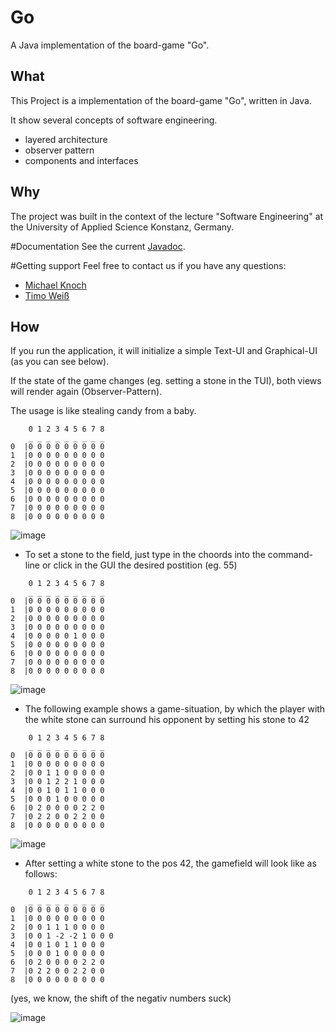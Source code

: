 # Go
A Java implementation of the board-game "Go".
## What
This Project is a implementation of the board-game "Go", written in Java.

It show several concepts of software engineering.

* layered architecture
* observer pattern
* components and interfaces



## Why
The project was built in the context of the lecture "Software Engineering" at the University of Applied Science Konstanz, Germany.

#Documentation
See the current [Javadoc](http://michaelknoch.de/sego/doc/).

#Getting support
Feel free to contact us if you have any questions:

* [Michael Knoch](https://twitter.com/Michael85069009)
* [Timo Weiß](https://twitter.com/Timo_Weiss)

## How
If you run the application, it will initialize a simple Text-UI and Graphical-UI (as you can see below).

If the state of the game changes (eg. setting a stone in the TUI), both views will render again (Observer-Pattern).

The usage is like stealing candy from a baby.



```
	0 1 2 3 4 5 6 7 8
	_ _ _ _ _ _ _ _ _
0  |0 0 0 0 0 0 0 0 0 
1  |0 0 0 0 0 0 0 0 0 
2  |0 0 0 0 0 0 0 0 0 
3  |0 0 0 0 0 0 0 0 0 
4  |0 0 0 0 0 0 0 0 0 
5  |0 0 0 0 0 0 0 0 0 
6  |0 0 0 0 0 0 0 0 0 
7  |0 0 0 0 0 0 0 0 0 
8  |0 0 0 0 0 0 0 0 0  

```

![image](http://timo-weiss.com/htwg.se.go/screens/screenGuiInit.png)

* To set a stone to the field, just type in the choords into the command-line or click in the GUI the desired postition (eg. 55)

```
	0 1 2 3 4 5 6 7 8
	_ _ _ _ _ _ _ _ _
0  |0 0 0 0 0 0 0 0 0 
1  |0 0 0 0 0 0 0 0 0 
2  |0 0 0 0 0 0 0 0 0 
3  |0 0 0 0 0 0 0 0 0 
4  |0 0 0 0 0 1 0 0 0 
5  |0 0 0 0 0 0 0 0 0 
6  |0 0 0 0 0 0 0 0 0 
7  |0 0 0 0 0 0 0 0 0 
8  |0 0 0 0 0 0 0 0 0  

```
![image](http://timo-weiss.com/htwg.se.go/screens/screenGui55.png)


* The following example shows a game-situation, by which the player with the white stone can surround his opponent by setting his stone to 42

```
    0 1 2 3 4 5 6 7 8
    _ _ _ _ _ _ _ _ _
0  |0 0 0 0 0 0 0 0 0 
1  |0 0 0 0 0 0 0 0 0 
2  |0 0 1 1 0 0 0 0 0 
3  |0 0 1 2 2 1 0 0 0 
4  |0 0 1 0 1 1 0 0 0 
5  |0 0 0 1 0 0 0 0 0 
6  |0 2 0 0 0 0 2 2 0 
7  |0 2 2 0 0 2 2 0 0 
8  |0 0 0 0 0 0 0 0 0 
```
![image](http://timo-weiss.com/htwg.se.go/screens/screenGameSituation.png)

* After setting a white stone to the pos 42, the gamefield will look like as follows:

```
    0 1 2 3 4 5 6 7 8
    _ _ _ _ _ _ _ _ _
0  |0 0 0 0 0 0 0 0 0 
1  |0 0 0 0 0 0 0 0 0 
2  |0 0 1 1 1 0 0 0 0 
3  |0 0 1 -2 -2 1 0 0 0 
4  |0 0 1 0 1 1 0 0 0 
5  |0 0 0 1 0 0 0 0 0 
6  |0 2 0 0 0 0 2 2 0 
7  |0 2 2 0 0 2 2 0 0 
8  |0 0 0 0 0 0 0 0 0
```
(yes, we know, the shift of the negativ numbers suck)

![image](http://timo-weiss.com/htwg.se.go/screens/screenGameSituation2.png)

